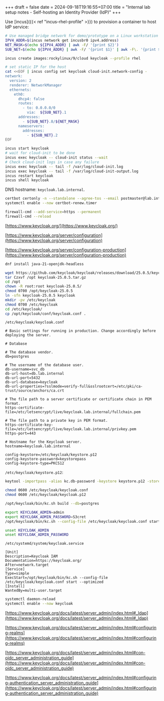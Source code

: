 +++ 
draft = false
date = 2024-09-18T19:16:55+07:00
title = "Internal lab setup notes - Self-hosting an Identity Provider (IdP)"
+++

Use [incus]({{< ref "incus-rhel-profile" >}}) to provision a container to host IdP service:
```sh
# Use managed bridge network for demo/prototype on a Linux workstation
IPV4_ADDR=$(incus network get incusbr0 ipv4.address)
NET_MASK=$(echo ${IPV4_ADDR} | awk -F/ '{print $2}')
SUB_NET=$(echo ${IPV4_ADDR} | awk -F/ '{print $1}' | awk -F\. '{print $1"."$2"."$3}')

incus create images:rockylinux/9/cloud keycloak --profile rhel

# set static IP for the host
cat <<EOF | incus config set keycloak cloud-init.network-config -
network:
  version: 2
  renderer: NetworkManager
  ethernets:
    eth0:
      dhcp4: false
      routes:
        - to: 0.0.0.0/0
          via:  ${SUB_NET}.1
      addresses:
        - ${SUB_NET}.8/${NET_MASK}
      nameservers:
        addresses:
          - ${SUB_NET}.2
EOF

incus start keycloak
# wait for cloud-init to be done
incus exec keycloak -- cloud-init status --wait
# Check cloud-init logs in case any failure
incus exec keycloak -- tail -f /var/log/cloud-init.log
incus exec keycloak -- tail -f /var/log/cloud-init-output.log
incus restart keycloak
incus shell keycloak
```

DNS hostname: `keycloak.lab.internal`.

```sh
certbot certonly -n --standalone --agree-tos --email postmaster@lab.internal -d keycloak.lab.internal --server https://ca.lab.internal/acme/acme/directory
systemctl enable --now certbot-renew.timer
```

```sh
firewall-cmd --add-service=https --permanent
firewall-cmd --reload
```

[https://www.keycloak.org/](https://www.keycloak.org/)

[https://www.keycloak.org/server/configuration](https://www.keycloak.org/server/configuration)

[https://www.keycloak.org/server/configuration-production](https://www.keycloak.org/server/configuration-production)

```sh
dnf install java-21-openjdk-headless
```

```sh
wget https://github.com/keycloak/keycloak/releases/download/25.0.5/keycloak-25.0.5.tar.gz
tar Czxvf /opt keycloak-25.0.5.tar.gz
cd /opt
chown -R root:root keycloak-25.0.5/
chmod 0700 /opt/keycloak-25.0.5
ln -sfn keycloak-25.0.5 keycloak
mkdir -pv /etc/keycloak
chmod 0700 /etc/keycloak
cd /etc/keycloak/
cp /opt/keycloak/conf/keycloak.conf .
```

`/etc/keycloak/keycloak.conf`
```
# Basic settings for running in production. Change accordingly before deploying the server.

# Database

# The database vendor.
db=postgres

# The username of the database user.
db-username=svc_db
db-url-host=db.lab.internal
db-url-port=5432
db-url-database=keycloak
db-url-properties=?sslmode=verify-full&sslrootcert=/etc/pki/ca-trust/source/anchors/ca.crt

# The file path to a server certificate or certificate chain in PEM format.
https-certificate-file=/etc/letsencrypt/live/keycloak.lab.internal/fullchain.pem

# The file path to a private key in PEM format.
https-certificate-key-file=/etc/letsencrypt/live/keycloak.lab.internal/privkey.pem
https-port=443

# Hostname for the Keycloak server.
hostname=keycloak.lab.internal

config-keystore=/etc/keycloak/keystore.p12
config-keystore-password=keystorepass
config-keystore-type=PKCS12
```

`/etc/keycloak/keystore.p12`:
```sh
keytool -importpass -alias kc.db-password -keystore keystore.p12 -storepass keystorepass -storetype PKCS12 -v
```

```sh
chmod 0600 /etc/keycloak/keycloak.conf
chmod 0600 /etc/keycloak/keycloak.p12
```

```sh
/opt/keycloak/bin/kc.sh build --db=postgres
```

```sh
export KEYCLOAK_ADMIN=admin
export KEYCLOAK_ADMIN_PASSWORD=S3cret
/opt/keycloak/bin/kc.sh --config-file /etc/keycloak/keycloak.conf start --optimized
```

```sh
unset KEYCLOAK_ADMIN
unset KEYCLOAK_ADMIN_PASSWORD
```

`/etc/systemd/system/keycloak.service`
```
[Unit]
Description=Keycloak IAM
Documentation=https://keycloak.org/
After=network.target
[Service]
Type=simple
ExecStart=/opt/keycloak/bin/kc.sh --config-file /etc/keycloak/keycloak.conf start --optimized
[Install]
WantedBy=multi-user.target
```

```sh
systemctl daemon-reload
systemctl enable --now keycloak
```

[https://www.keycloak.org/docs/latest/server_admin/index.html#_ldap](https://www.keycloak.org/docs/latest/server_admin/index.html#_ldap)

[https://www.keycloak.org/docs/latest/server_admin/index.html#configuring-realms](https://www.keycloak.org/docs/latest/server_admin/index.html#configuring-realms)

[https://www.keycloak.org/docs/latest/server_admin/index.html#con-oidc_server_administration_guide](https://www.keycloak.org/docs/latest/server_admin/index.html#con-oidc_server_administration_guide)

[https://www.keycloak.org/docs/latest/server_admin/index.html#configuring-authentication_server_administration_guide](https://www.keycloak.org/docs/latest/server_admin/index.html#configuring-authentication_server_administration_guide)


